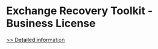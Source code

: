 # Exchange Recovery Toolkit - Business License
[>> Detailed information](https://secure.shareit.com/shareit/product.html?productid=300808522&affiliateid=200057808)